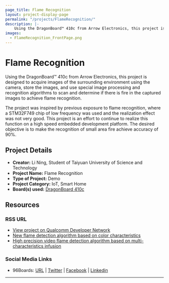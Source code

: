 ```yaml
---
page_title: Flame Recognition
layout: project-display-page
permalink: "/projects/FlameRecognition/"
description: |-
    Using the DragonBoard™ 410c from Arrow Electronics, this project is designed to acquire images of the surrounding environment using the camera, store the images, and use special image processing and recognition algorithms to scan and determine if there is fire in the captured images to achieve flame recognition.
images:
  - FlameRecognition_FrontPage.png
---
```

# Flame Recognition

Using the DragonBoard™ 410c from Arrow Electronics, this project is designed to acquire images of the surrounding environment using the camera, store the
images, and use special image processing and recognition algorithms to scan and determine if there is fire in the captured images to achieve flame recognition.

The project was inspired by previous exposure to flame recognition, where a STM32F749 chip of low frequency was used and the realization effect was not very
good. This project is an effort to continue to realize this function on a high speed embedded development platform. The desired objective is to make the
recognition of small area fire achieve accuracy of 90%.

## Project Details

- **Creator:** Li Ning, Student of Taiyuan University of Science and Technology
- **Project Name:** Flame Recognition
- **Type of Project:** Demo
- **Project Category:** IoT, Smart Home
- **Board(s) used:** [DragonBoard 410c](https://www.96boards.org/product/dragonboard410c/)

## Resources

### RSS URL

- [View project on Qualcomm Developer Network]()
- [New flame detection algorithm based on color characteristics](http://xuebao.jlu.edu.cn/gxb/CN/Y2014/V44/I6/1787)
- [High precision video flame detection algorithm based on multi-characteristics infusion](http://xuebao.jlu.edu.cn/gxb/CN/abstract/abstract10105.shtml)

### Social Media Links

- 96Boards: [URL](https://www.96boards.org/) &#124; [Twitter](https://twitter.com/96boards) &#124; [Facebook](https://www.facebook.com/96Boards) &#124; [Linkedin](https://www.linkedin.com/showcase/6637095/)


***
